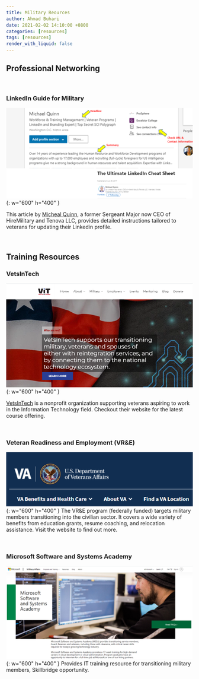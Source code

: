 ```yaml
---
title: Military Reources
author: Ahmad Buhari
date: 2021-02-02 14:10:00 +0800
categories: [resources]
tags: [resources]
render_with_liquid: false
---
```


## Professional Networking

<br>

### LinkedIn Guide for Military


![LinkedIn Tips](/assets/img/posts/LinkedIn-Article.PNG){: w="600" h="400" }

This article by [Micheal Quinn](https://www.linkedin.com/pulse/ultimate-linkedin-cheat-sheet-michael-quinn/), a former Sergeant Major now CEO of HireMilitary and Tenova LLC, provides detailed instructions tailored to veterans for updating their Linkedin profile.


<br>

## Training Resources

### VetsInTech

![](/assets/img/posts/VetsInTech.PNG){: w="600" h="400" }

[VetsInTech](https://vetsintech.co/) is a nonprofit organization supporting veterans aspiring to work in the Information Technology field. Checkout their website for the latest course offering.

<br>

### Veteran Readiness and Employment (VR&E)

![](/assets/img/posts/va.PNG){: w="600" h="400" }
The VR&E program (federally funded) targets military members transitioning into the civilian sector. It covers a wide variety of benefits from education grants, resume coaching, and relocation assistance. Visit the website to find out more.

<br>


### Microsoft Software and Systems Academy
![](/assets/img/posts/msft-mssa.PNG){: w="600" h="400" }
Provides IT training resource for transitioning military members, Skillbridge opportunity.